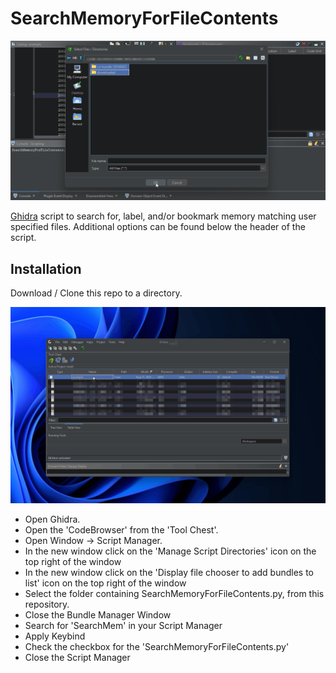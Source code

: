 # SearchMemoryForFileContents

![Demonstration](https://raw.githubusercontent.com/EdwardKrayer/SearchMemoryForFileContents/main/img/demo.gif)

[Ghidra](https://ghidra-sre.org/) script to search for, label, and/or bookmark memory matching user specified files. Additional options can be found below the header of the script.
 
## Installation
Download / Clone this repo to a directory.


![Installation](https://raw.githubusercontent.com/EdwardKrayer/SearchMemoryForFileContents/main/img/install_demo.gif)

- Open Ghidra.
- Open the 'CodeBrowser' from the 'Tool Chest'.
- Open Window -> Script Manager.
- In the new window click on the 'Manage Script Directories' icon on the top right of the window
- In the new window click on the 'Display file chooser to add bundles to list' icon on the top right of the window
- Select the folder containing SearchMemoryForFileContents.py, from this repository.
- Close the Bundle Manager Window
- Search for 'SearchMem' in your Script Manager
- Apply Keybind
- Check the checkbox for the 'SearchMemoryForFileContents.py'
- Close the Script Manager
